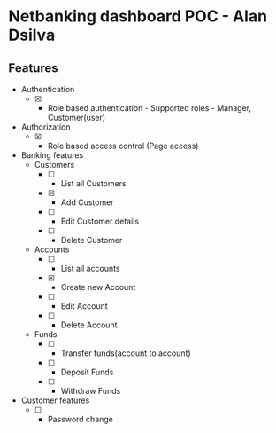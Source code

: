 # Netbanking dashboard POC - Alan Dsilva

## Features

* Authentication
  * [x] - Role based authentication - Supported roles - Manager, Customer(user)
* Authorization
  * [x] - Role based access control (Page access)
* Banking features
  * Customers
    * [ ] - List all Customers
    * [x] - Add Customer
    * [ ] - Edit Customer details
    * [ ] - Delete Customer
  * Accounts
    * [ ] - List all accounts
    * [x] - Create new Account
    * [ ] - Edit Account
    * [ ] - Delete Account
  * Funds
    * [ ] - Transfer funds(account to account)
    * [ ] - Deposit Funds
    * [ ] - Withdraw Funds
* Customer features
  * [ ] - Password change
